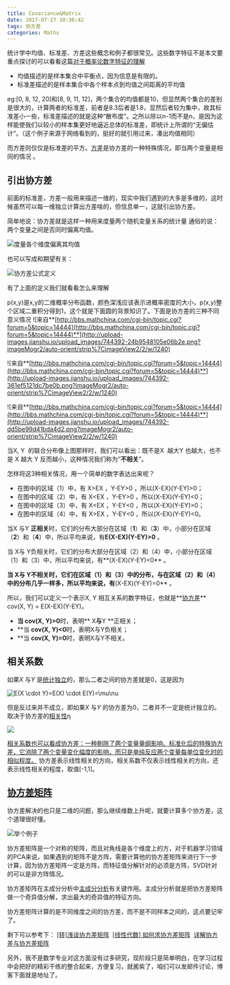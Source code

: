 ```yaml
---
title: Covariance&Matrix
date: 2017-07-27 10:30:42
tags: 协方差
categories: Maths
---
```



统计学中均值、标准差、方差这些概念和例子都很常见。这些数字特征不是本文要重点探讨的可以看看这篇[对于概率论数字特征的理解](http://blog.csdn.net/thesnowboy_2/article/details/69564226)
<!--more-->
- 均值描述的是样本集合中平衡点，因为信息是有限的。
- 标准差描述的是样本集合中各个样本点到均值之间距离的平均值

eg:[0, 8, 12, 20]和[8, 9, 11, 12]，两个集合的均值都是10，但显然两个集合的差别是很大的，计算两者的标准差，前者是8.3后者是1.8，显然后者较为集中，故其标准差小一些，标准差描述的就是这种“散布度”。之所以除以n-1而不是n，是因为这样能使我们以较小的样本集更好地逼近总体的标准差，即统计上所谓的“无偏估计”。（这个例子来源于网络看到的，挺好的就引用过来，凑出均值相同）

而方差则仅仅是标准差的平方。[方差](https://zh.wikipedia.org/wiki/%E6%96%B9%E5%B7%AE)是协方差的一种特殊情况，即当两个变量是相同的情况 。

## 引出协方差
前面的标准差，方差一般用来描述一维的，现实中我们遇到的大多是多维的，这时候虽然可以每一维独立计算出方差啥的，但信息单一，这就引出协方差。


简单地说：协方差就是这样一种用来度量两个随机变量关系的统计量 
通俗的说：两个变量之间是否同时偏离均值。

![度量各个维度偏离其均值](http://upload-images.jianshu.io/upload_images/744392-808bb9691997c243.png?imageMogr2/auto-orient/strip%7CimageView2/2/w/1240)

也可以写成和期望有关：

![协方差公式定义](http://upload-images.jianshu.io/upload_images/744392-df0047b2431264cf.png?imageMogr2/auto-orient/strip%7CimageView2/2/w/1240)

有了上面的定义我们就看看怎么来理解

p(x,y)是x,y的二维概率分布函数，颜色深浅应该表示进概率密度的大小，p(x,y)整个区域二重积分得到1，这个就是下面圆的背景知识了。下面是协方差的三种不同意义情况
![来自**[http://bbs.mathchina.com/cgi-bin/topic.cgi?forum=5&topic=14444](http://bbs.mathchina.com/cgi-bin/topic.cgi?forum=5&topic=14444)**](http://upload-images.jianshu.io/upload_images/744392-24b9548105e06b2e.png?imageMogr2/auto-orient/strip%7CimageView2/2/w/1240)




![来自**[http://bbs.mathchina.com/cgi-bin/topic.cgi?forum=5&topic=14444](http://bbs.mathchina.com/cgi-bin/topic.cgi?forum=5&topic=14444)**](http://upload-images.jianshu.io/upload_images/744392-361ef5121dc7be0b.png?imageMogr2/auto-orient/strip%7CimageView2/2/w/1240)


![来自**[http://bbs.mathchina.com/cgi-bin/topic.cgi?forum=5&topic=14444](http://bbs.mathchina.com/cgi-bin/topic.cgi?forum=5&topic=14444)**](http://upload-images.jianshu.io/upload_images/744392-dd5be99d41bda4d2.png?imageMogr2/auto-orient/strip%7CimageView2/2/w/1240)

当X, Y  的联合分布像上图那样时，我们可以看出：既不是X  越大Y 也越大，也不是 X 越大 Y 反而越小，这种情况我们称为“**不相关**”。

怎样将这3种相关情况，用一个简单的数字表达出来呢？

- 在图中的区域（1）中，有 X>EX ，Y-EY>0 ，所以(X-EX)(Y-EY)>0；
- 在图中的区域（2）中，有 X<EX ，Y-EY>0 ，所以(X-EX)(Y-EY)<0；
- 在图中的区域（3）中，有 X<EX ，Y-EY<0 ，所以(X-EX)(Y-EY)>0；
- 在图中的区域（4）中，有 X>EX ，Y-EY<0 ，所以(X-EX)(Y-EY)<0。

当X 与Y ****正相关****时，它们的分布大部分在区域（****1****）和（****3****）中，小部分在区域（****2****）和（****4****）中，所以平均来说，有**E(X-EX)(Y-EY)>0** 。

当 X与 Y负相关时，它们的分布大部分在区域（2）和（4）中，小部分在区域（1）和（3）中，所以平均来说，有**(X-EX)(Y-EY)<0** 。

**当 X与 Y不相关时，它们在区域（1）和（3）中的分布，与在区域（2）和（4）中的分布几乎一样多，所以平均来说，有**(X-EX)(Y-EY)=0** 。

所以，我们可以定义一个表示X, Y 相互关系的数字特征，也就是**[协方差](http://zh.wikipedia.org/wiki/%E5%8D%8F%E6%96%B9%E5%B7%AE)**
cov(X, Y) = E(X-EX)(Y-EY)。
- **当 cov(X, Y)>0**时，表明** X**与**Y **正相关；
- **当 **cov(X, Y)<0**时，表明X与Y负相关；
- **当 ****cov(X, Y)=0****时，表明X与Y不相关。


## 相关系数
如果*X* 与*Y* 是[统计独立](https://zh.wikipedia.org/wiki/%E7%B5%B1%E8%A8%88%E7%8D%A8%E7%AB%8B%E6%80%A7)的，那么二者之间的协方差就是0，这是因为


![E(X \cdot Y)=E(X) \cdot E(Y)=\mu\nu](https://wikimedia.org/api/rest_v1/media/math/render/svg/1a7d708bccde67bb73bd90a9bef546d34bb72b75)

但是反过来并不成立，即如果*X* 与*Y* 的协方差为0，二者并不一定是统计独立的。
取决于协方差的[相关性](https://zh.wikipedia.org/wiki/%E7%9B%B8%E5%85%B3)η

![](http://upload-images.jianshu.io/upload_images/744392-a0cb3070df32aca9.png?imageMogr2/auto-orient/strip%7CimageView2/2/w/1240)

[相关系数也可以看成协方差：一种剔除了两个变量量纲影响、标准化后的特殊协方差，它消除了两个变量变化幅度的影响，而只是单纯反应两个变量每单位变化时的相似程度。](https://zhihu.com/question/20852004/answer/134902061 )
协方差表示线性相关的方向，相关系数不仅表示线性相关的方向，还表示线性相关的程度，取值[-1,1]。


## [协方差矩阵](https://zh.wikipedia.org/wiki/%E5%8D%8F%E6%96%B9%E5%B7%AE%E7%9F%A9%E9%98%B5)
协方差解决的也只是二维的问题，那么继续维数上升呢，就要计算多个协方差，这个道理很好懂。


![举个例子](http://upload-images.jianshu.io/upload_images/744392-1404a2b5fca7b8b3.png?imageMogr2/auto-orient/strip%7CimageView2/2/w/1240)


协方差矩阵是一个对称的矩阵，而且对角线是各个维度上的方，对于机器学习领域的PCA来说，如果遇到的矩阵不是方阵，需要计算他的协方差矩阵来进行下一步计算，因为协方差矩阵一定是方阵，而特征值分解针对的必须是方阵，SVD针对的可以是非方阵情况。

协方差矩阵在主成分分析中[主成分分析](https://zh.wikipedia.org/wiki/%E4%B8%BB%E6%88%90%E5%88%86%E5%88%86%E6%9E%90)有关键作用。主成分分析就是把协方差矩阵做一个奇异值分解，求出最大的奇异值的特征方向。

协方差矩阵计算的是不同维度之间的协方差，而不是不同样本之间的，这点要记牢了。

剩下可以参考下：
[[转]浅谈协方差矩阵](http://www.cnblogs.com/chaosimple/p/3182157.html) 
[[线性代数] 如何求协方差矩阵](http://blog.csdn.net/kuang_liu/article/details/16369475)
 [详解协方差与协方差矩阵](http://blog.csdn.net/ybdesire/article/details/6270328/)


另外，我不是数学专业对这方面没有过多研究，现阶段只是简单明白，在学习过程中会把好的精彩干练的整合起来，方便复习，就酱紫了，咱们可以发邮件讨论，博客下面就是地址了。









